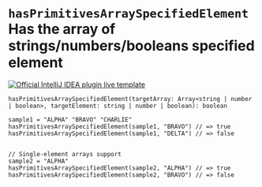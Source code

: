 # `hasPrimitivesArraySpecifiedElement` Has the array of strings/numbers/booleans specified element

[![Official IntelliJ IDEA plugin live template](https://img.shields.io/badge/IntelliJ_IDEA_Live_Template-hasPrimitivesArraySpecifiedElement-blue.svg?style=flat)](https://plugins.jetbrains.com/plugin/17677-yamato-daiwa-frontend)

```
hasPrimitivesArraySpecifiedElement(targetArray: Array<string | number | boolean>, targetElement: string | number | boolean): boolean
```

```stylus
sample1 = "ALPHA" "BRAVO" "CHARLIE"
hasPrimitivesArraySpecifiedElement(sample1, "BRAVO") // => true
hasPrimitivesArraySpecifiedElement(sample1, "DELTA") // => false


// Single-element arrays support
sample2 = "ALPHA"
hasPrimitivesArraySpecifiedElement(sample2, "ALPHA") // => true
hasPrimitivesArraySpecifiedElement(sample2, "BRAVO") // => false
```
